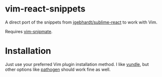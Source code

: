vim-react-snippets
==================

A direct port of the snippets from 
[jgebhardt/sublime-react](https://github.com/jgebhardt/sublime-react)
to work with Vim.

Requires [vim-snipmate](https://github.com/garbas/vim-snipmate).

Installation
============

Just use your preferred Vim plugin installation method.
I like [vundle](http://github.com/gmarik/vundle), but other options like
[pathogen](https://github.com/tpope/vim-pathogen) should work fine as well.
